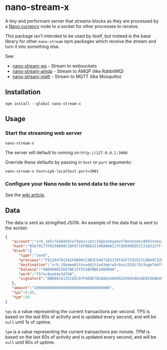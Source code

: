 
# nano-stream-x

A tiny and performant server that streams blocks as they are processed by a [Nano currency](https://nano.org/) node to a socket for other processes to receive.

This package isn't intended to be used by itself, but instead is the base library for other `nano-stream` npm packages which receive the stream and turn it into something else.

See:

* [nano-stream-ws](https://github.com/lukes/nano-stream-ws) - Stream to websockets
* [nano-stream-amqp](https://github.com/lukes/nano-stream-amqp) - Stream to AMQP (like RabbitMQ)
* [nano-stream-mqtt](https://github.com/lukes/nano-stream-mqtt) - Stream to MQTT (like Mosquitto)

## Installation

    npm install --global nano-stream-x

## Usage

### Start the streaming web server

    nano-stream-x

The server will default to running on `http://127.0.0.1:3000`.

Override these defaults by passing in `host` or `port` arguments:

    nano-stream-x host=ip6-localhost port=3001

### Configure your Nano node to send data to the server

See the [wiki article](https://github.com/lukes/nano-stream-x/wiki/Configure-your-Nano-node-to-send-data-to-the-nano-stream-x).

## Data

The data is sent as stringified JSON. An example of the data that is sent to the socket:

```json
{
   "account":"xrb_1m5cfk468k9cwfdp8zsiktc3dghxh6qabef7mno5odos9h91nn5wzs58g7st",
   "hash":"B5678177F615A890C28F6716FBD81E1068ADAC27C85E00EDCCC21832CFF1C413",
   "block":{
      "type":"send",
      "previous":"F91264792342F6B99CC9B3C946726537EFA5F7C925CCCAB49C32B5B423CCB07B",
      "destination":"xrb_39ymww61tksoddjh1e43mprw5r8uu1318it9z3agm7e6f96kg4ndqg9tuds4",
      "balance":"000000015D47BE1FF551BFBBE1000000",
      "work":"f57ec8eab4e3d760",
      "signature":"DBD8ECA13CCDEC87FAE0E7B2AAA2460492249410A18E9C06AD454862260038D8B55ACD130F9C402C24ED3E97C579E33C82B93368156B8E0E4183CF7B45205B0A"
   },
   "amount":"1099000000000000000000000000000000",
   "tps":0.65,
   "tpm":39
}
```

`tps` is a value representing the current transactions per second. TPS is based on the last 60s of activity and is updated every second, and will be `null` until 1s of uptime.

`tpm` is a value representing the current transactions per minute. TPM is based on the last 60s of activity and is updated every second, and will be `null` until 60s of uptime.
